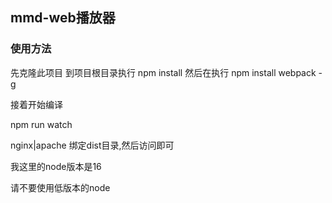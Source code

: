 ## mmd-web播放器

### 使用方法
先克隆此项目
到项目根目录执行 npm install
然后在执行 npm install webpack -g

接着开始编译

npm run watch

nginx|apache 绑定dist目录,然后访问即可

我这里的node版本是16

请不要使用低版本的node